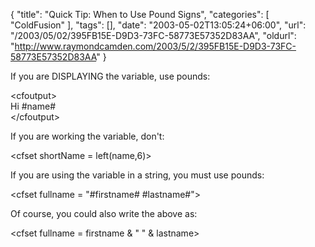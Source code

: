 {
	"title": "Quick Tip: When to Use Pound Signs",
	"categories": [
		"ColdFusion"
	],
	"tags": [],
	"date": "2003-05-02T13:05:24+06:00",
	"url": "/2003/05/02/395FB15E-D9D3-73FC-58773E57352D83AA",
	"oldurl": "http://www.raymondcamden.com/2003/5/2/395FB15E-D9D3-73FC-58773E57352D83AA"
}

If you are DISPLAYING the variable, use pounds:

&lt;cfoutput&gt;<br>
Hi #name#<br>
&lt;/cfoutput&gt;

If you are working the variable, don't:

&lt;cfset shortName = left(name,6)&gt;

If you are using the variable in a string, you must use pounds:

&lt;cfset fullname = "#firstname# #lastname#"&gt;

Of course, you could also write the above as:

&lt;cfset fullname = firstname & " " & lastname&gt;